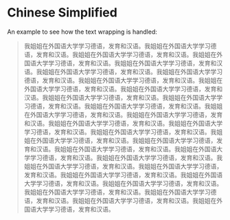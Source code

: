 # Chinese Simplified

An example to see how the text wrapping is handled:

> 我姐姐在外国语大学学习德语，发育和汉语。我姐姐在外国语大学学习德语，发育和汉语。我姐姐在外国语大学学习德语，发育和汉语。我姐姐在外国语大学学习德语，发育和汉语。我姐姐在外国语大学学习德语，发育和汉语。我姐姐在外国语大学学习德语，发育和汉语。我姐姐在外国语大学学习德语，发育和汉语。我姐姐在外国语大学学习德语，发育和汉语。我姐姐在外国语大学学习德语，发育和汉语。我姐姐在外国语大学学习德语，发育和汉语。我姐姐在外国语大学学习德语，发育和汉语。我姐姐在外国语大学学习德语，发育和汉语。我姐姐在外国语大学学习德语，发育和汉语。我姐姐在外国语大学学习德语，发育和汉语。我姐姐在外国语大学学习德语，发育和汉语。我姐姐在外国语大学学习德语，发育和汉语。我姐姐在外国语大学学习德语，发育和汉语。我姐姐在外国语大学学习德语，发育和汉语。我姐姐在外国语大学学习德语，发育和汉语。我姐姐在外国语大学学习德语，发育和汉语。我姐姐在外国语大学学习德语，发育和汉语。我姐姐在外国语大学学习德语，发育和汉语。我姐姐在外国语大学学习德语，发育和汉语。我姐姐在外国语大学学习德语，发育和汉语。我姐姐在外国语大学学习德语，发育和汉语。我姐姐在外国语大学学习德语，发育和汉语。我姐姐在外国语大学学习德语，发育和汉语。我姐姐在外国语大学学习德语，发育和汉语。我姐姐在外国语大学学习德语，发育和汉语。我姐姐在外国语大学学习德语，发育和汉语。我姐姐在外国语大学学习德语，发育和汉语。我姐姐在外国语大学学习德语，发育和汉语。

